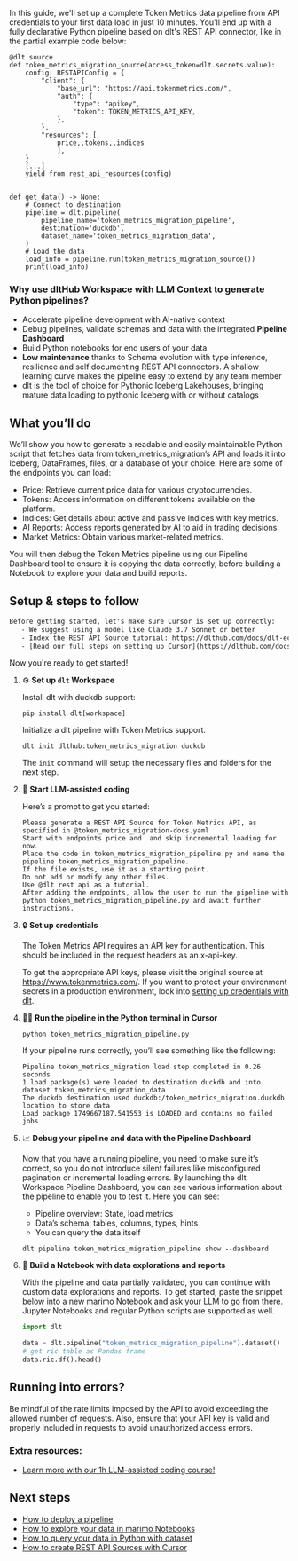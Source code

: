 In this guide, we'll set up a complete Token Metrics data pipeline from API credentials to your first data load in just 10 minutes. You'll end up with a fully declarative Python pipeline based on dlt's REST API connector, like in the partial example code below:

```python-outcome
@dlt.source
def token_metrics_migration_source(access_token=dlt.secrets.value):
    config: RESTAPIConfig = {
        "client": {
            "base_url": "https://api.tokenmetrics.com/",
            "auth": {
                "type": "apikey",
                "token": TOKEN_METRICS_API_KEY,
            },
        },
        "resources": [
            price,,tokens,,indices
            ],
    }
    [...]
    yield from rest_api_resources(config)


def get_data() -> None:
    # Connect to destination
    pipeline = dlt.pipeline(
        pipeline_name='token_metrics_migration_pipeline',
        destination='duckdb',
        dataset_name='token_metrics_migration_data', 
    )
    # Load the data
    load_info = pipeline.run(token_metrics_migration_source())
    print(load_info) 
```

### Why use dltHub Workspace with LLM Context to generate Python pipelines?

- Accelerate pipeline development with AI-native context
- Debug pipelines, validate schemas and data with the integrated **Pipeline Dashboard**
- Build Python notebooks for end users of your data
- **Low maintenance** thanks to Schema evolution with type inference, resilience and self documenting REST API connectors. A shallow learning curve makes the pipeline easy to extend by any team member
- dlt is the tool of choice for Pythonic Iceberg Lakehouses, bringing mature data loading to pythonic Iceberg with or without catalogs

## What you’ll do

We’ll show you how to generate a readable and easily maintainable Python script that fetches data from token_metrics_migration’s API and loads it into Iceberg, DataFrames, files, or a database of your choice. Here are some of the endpoints you can load:

- Price: Retrieve current price data for various cryptocurrencies.
- Tokens: Access information on different tokens available on the platform.
- Indices: Get details about active and passive indices with key metrics.
- AI Reports: Access reports generated by AI to aid in trading decisions.
- Market Metrics: Obtain various market-related metrics.

You will then debug the Token Metrics pipeline using our Pipeline Dashboard tool to ensure it is copying the data correctly, before building a Notebook to explore your data and build reports.

## Setup & steps to follow

```default
Before getting started, let's make sure Cursor is set up correctly:
   - We suggest using a model like Claude 3.7 Sonnet or better
   - Index the REST API Source tutorial: https://dlthub.com/docs/dlt-ecosystem/verified-sources/rest_api/ and add it to context as **@dlt rest api**
   - [Read our full steps on setting up Cursor](https://dlthub.com/docs/dlt-ecosystem/llm-tooling/cursor-restapi#23-configuring-cursor-with-documentation)
```

Now you're ready to get started!

1. ⚙️ **Set up `dlt` Workspace**
    
    Install dlt with duckdb support:
    ```shell
    pip install dlt[workspace]
    ```

    Initialize a dlt pipeline with Token Metrics support.
    ```shell
    dlt init dlthub:token_metrics_migration duckdb
    ```

    The `init` command will setup the necessary files and folders for the next step.
    
2. 🤠 **Start LLM-assisted coding**
    
    Here’s a prompt to get you started:
    
    ```prompt
    Please generate a REST API Source for Token Metrics API, as specified in @token_metrics_migration-docs.yaml 
    Start with endpoints price and  and skip incremental loading for now. 
    Place the code in token_metrics_migration_pipeline.py and name the pipeline token_metrics_migration_pipeline. 
    If the file exists, use it as a starting point. 
    Do not add or modify any other files. 
    Use @dlt rest api as a tutorial. 
    After adding the endpoints, allow the user to run the pipeline with python token_metrics_migration_pipeline.py and await further instructions.
    ```

    
3. 🔒 **Set up credentials** 
    
    The Token Metrics API requires an API key for authentication. This should be included in the request headers as an x-api-key.
    
    To get the appropriate API keys, please visit the original source at https://www.tokenmetrics.com/.
    If you want to protect your environment secrets in a production environment, look into [setting up credentials with dlt](https://dlthub.com/docs/walkthroughs/add_credentials).
    
4. 🏃‍♀️ **Run the pipeline in the Python terminal in Cursor**
    
    ```shell
    python token_metrics_migration_pipeline.py
    ```
    
    If your pipeline runs correctly, you’ll see something like the following:
    
    ```shell
    Pipeline token_metrics_migration load step completed in 0.26 seconds
    1 load package(s) were loaded to destination duckdb and into dataset token_metrics_migration_data
    The duckdb destination used duckdb:/token_metrics_migration.duckdb location to store data
    Load package 1749667187.541553 is LOADED and contains no failed jobs
    ```
    
5. 📈 **Debug your pipeline and data with the Pipeline Dashboard**

    Now that you have a running pipeline, you need to make sure it’s correct, so you do not introduce silent failures like misconfigured pagination or incremental loading errors. By launching the dlt Workspace Pipeline Dashboard, you can see various information about the pipeline to enable you to test it. Here you can see:
    - Pipeline overview: State, load metrics
    - Data’s schema: tables, columns, types, hints
    - You can query the data itself
    
    ```shell
    dlt pipeline token_metrics_migration_pipeline show --dashboard
    ```
    
6. 🐍 **Build a Notebook with data explorations and reports**

    With the pipeline and data partially validated, you can continue with custom data explorations and reports. To get started, paste the snippet below into a new marimo Notebook and ask your LLM to go from there. Jupyter Notebooks and regular Python scripts are supported as well.

    
    ```python
    import dlt

   data = dlt.pipeline("token_metrics_migration_pipeline").dataset()
   # get ric table as Pandas frame
   data.ric.df().head()
    ```

## Running into errors?

Be mindful of the rate limits imposed by the API to avoid exceeding the allowed number of requests. Also, ensure that your API key is valid and properly included in requests to avoid unauthorized access errors.

### Extra resources:

- [Learn more with our 1h LLM-assisted coding course!](https://www.youtube.com/watch?v=GGid70rnJuM)

## Next steps

- [How to deploy a pipeline](https://dlthub.com/docs/walkthroughs/deploy-a-pipeline)
- [How to explore your data in marimo Notebooks](https://dlthub.com/docs/general-usage/dataset-access/marimo)
- [How to query your data in Python with dataset](https://dlthub.com/docs/general-usage/dataset-access/dataset)
- [How to create REST API Sources with Cursor](https://dlthub.com/docs/dlt-ecosystem/llm-tooling/cursor-restapi)